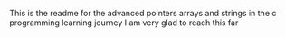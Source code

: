 This is the readme for the advanced pointers arrays and strings in the c programming learning journey
I am very glad to reach this far

